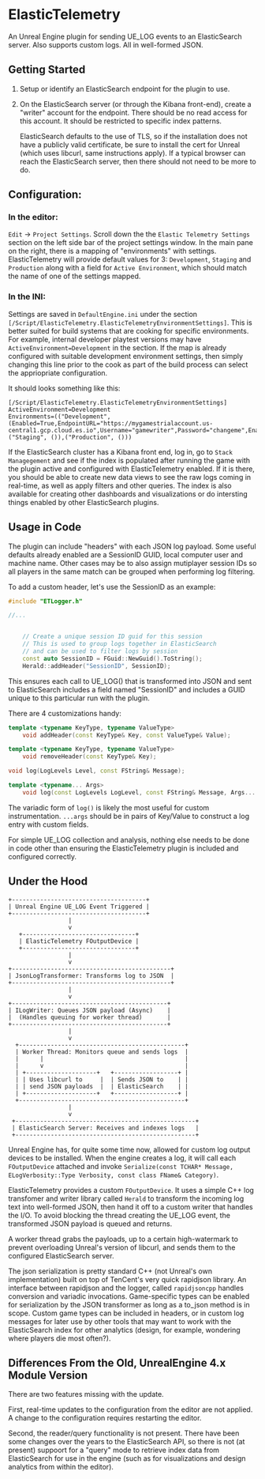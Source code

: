 # ElasticTelemetry

An Unreal Engine plugin for sending UE_LOG events to an ElasticSearch server. Also supports custom logs. All in well-formed JSON.

## Getting Started

1. Setup or identify an ElasticSearch endpoint for the plugin to use.

2. On the ElasticSearch server (or through the Kibana front-end), create a "writer" account for the endpoint. There should be no read access for this account. It should be restricted to specific index patterns. 

   ElasticSearch defaults to the use of TLS, so if the installation does not have a publicly valid certificate, be sure to install the cert for Unreal (which uses libcurl, same instructions apply). If a typical browser can reach the ElasticSearch server, then there should not need to be more to do.

## Configuration:
### In the editor: 
`Edit` -> `Project Settings`. Scroll down the the `Elastic Telemetry Settings` section on the left side bar of the project settings window. In the main pane on the right, there is a mapping of "environments" with settings. ElasticTelemetry will provide default values for 3: `Development`, `Staging` and `Production` along with a field for `Active Environment`, which should match the name of one of the settings mapped.

### In the INI: 
Settings are saved in `DefaultEngine.ini` under the section `[/Script/ElasticTelemetry.ElasticTelemetryEnvironmentSettings]`. This is better suited for build systems that are cooking for specific environments. For example, internal developer playtest versions may have `ActiveEnvironment=Development` in the section. If the map is already configured with suitable development environment settings, then simply changing this line prior to the cook as part of the build process can select the appriopriate configuration.

  It should looks something like this:

  ```
[/Script/ElasticTelemetry.ElasticTelemetryEnvironmentSettings]
ActiveEnvironment=Development
Environments=(("Development", (Enabled=True,EndpointURL="https://mygamestrialaccount.us-central1.gcp.cloud.es.io",Username="gamewriter",Password="changeme",EnableVerbose=True,EnableVeryVerbose=True,IncludeCallstacksOnWarning=True)),("Staging", ()),("Production", ()))
  ```

If the ElasticSearch cluster has a Kibana front end, log in, go to `Stack Managegement` and see if the index is populated after running the game with the plugin active and configured with ElasticTelemetry enabled. If it is there, you should be able to create new data views to see the raw logs coming in real-time, as well as apply filters and other queries. The index is also available for creating other dashboards and visualizations or do intersting things enabled by other ElasticSearch plugins.

## Usage in Code

The plugin can include "headers" with each JSON log payload. Some useful defaults already enabled are a SessionID GUID, local computer user and machine name. Other cases may be to also assign mutiplayer session IDs so all players in the same match can be grouped when performing log filtering.

To add a custom header, let's use the SessionID as an example:

```cpp
#include "ETLogger.h"

//...


	// Create a unique session ID guid for this session
	// This is used to group logs together in ElasticSearch
	// and can be used to filter logs by session
	const auto SessionID = FGuid::NewGuid().ToString();
	Herald::addHeader("SessionID", SessionID);

```

This ensures each call to UE_LOG() that is transformed into JSON and sent to ElasticSearch includes a field named "SessionID" and includes a GUID unique to this particular run with the plugin.

There are 4 customizations handy:

```cpp
template <typename KeyType, typename ValueType>
	void addHeader(const KeyType& Key, const ValueType& Value);

template <typename KeyType, typename ValueType>
	void removeHeader(const KeyType& Key);

void log(LogLevels Level, const FString& Message);

template <typename... Args>
	void log(const LogLevels LogLevel, const FString& Message, Args... args);
```

The variadic form of `log()` is likely the most useful for custom instrumentation. `...args` should be in pairs of Key/Value to construct a log entry with custom fields. 

For simple UE_LOG collection and analysis, nothing else needs to be done in code other than ensuring the ElasticTelemetry plugin is included and configured correctly.

## Under the Hood
```
+--------------------------------------+
| Unreal Engine UE_LOG Event Triggered |
+--------------------------------------+
                 |
                 v
   +--------------------------------+
   | ElasticTelemetry FOutputDevice |
   +--------------------------------+
                 |
                 v
+---------------------------------------------+
| JsonLogTransformer: Transforms log to JSON  |
+---------------------------------------------+
                 |
                 v
+--------------------------------------------+
| ILogWriter: Queues JSON payload (Async)    |
|  (Handles queuing for worker thread)       |
+--------------------------------------------+
                 |
                 v
  +-----------------------------------------------+
  | Worker Thread: Monitors queue and sends logs  |
  |      |                                        |
  |      v                                        |
  | +--------------------+   +------------------+ |
  | | Uses libcurl to     |  | Sends JSON to    | |
  | | send JSON payloads  |  | ElasticSearch    | |
  | +--------------------+   +------------------+ |
  +-----------------------------------------------+
                 |
                 v
 +---------------------------------------------------+
 | ElasticSearch Server: Receives and indexes logs   |
 +---------------------------------------------------+
```

Unreal Engine has, for quite some time now, allowed for custom log output devices to be installed. When the engine creates a log, it will call each `FOutputDevice` attached and invoke `Serialize(const TCHAR* Message, ELogVerbosity::Type Verbosity, const class FName& Category)`.

ElasticTelemetry provides a custom `FOutputDevice`. It uses a simple C++ log transfomer and writer library called `Herald` to transform the incoming log text into well-formed JSON, then hand it off to a custom writer that handles the I/O. To avoid blocking the thread creating the UE_LOG event, the transformed JSON payload is queued and returns.

A worker thread grabs the payloads, up to a certain high-watermark to prevent overloading Unreal's version of libcurl, and sends them to the configured ElasticSearch server.

The json serialization is pretty standard C++ (not Unreal's own implementation) built on top of TenCent's very quick rapidjson library. An interface between rapidjson and the logger, called `rapidjsoncpp` handles conversion and variadic invocations. Game-specific types can be enabled for serialization by the JSON transformer as long as a to_json method is in scope. Custom game types can be included in headers, or in custom log messages for later use by other tools that may want to work with the ElasticSearch index for other analytics (design, for example, wondering where players die most often?).

## Differences From the Old, UnrealEngine 4.x Module Version

There are two features missing with the update.

First, real-time updates to the configuration from the editor are not applied. A change to the configuration requires restarting the editor.

Second, the reader/query functionality is not present. There have been some changes over the years to the ElasticSearch API, so there is not (at present) suppoort for a "query" mode to retrieve index data from ElasticSearch for use in the engine (such as for visualizations and design analytics from within the editor).
